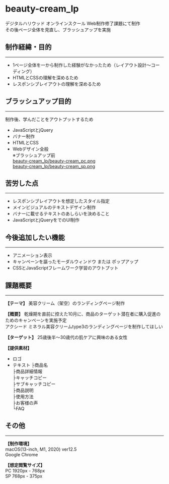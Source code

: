 # beauty-cream_lp
デジタルハリウッド オンラインスクール Web制作修了課題にて制作  
その後ページ全体を見直し、ブラッシュアップを実施

## 制作経緯・目的
---
- 1ページ全体を一から制作した経験がなかったため（レイアウト設計〜コーディング）
- HTMLとCSSの理解を深めるため
- レスポンシブレイアウトの理解を深めるため

## ブラッシュアップ目的
---
制作後、学んだことをアウトプットするため
- JavaScriptとjQuery
- バナー制作
- HTMLとCSS
- Webデザイン全般  
※ブラッシュアップ前  
  [beauty-cream_lp/beauty-cream_pc.png](https://shunssv.github.io/beauty-cream_lp/beauty-cream_pc.png)  
  [beauty-cream_lp/beauty-cream_sp.png](https://shunssv.github.io/beauty-cream_lp/beauty-cream_sp.png)

## 苦労した点
---
- レスポンシブレイアウトを想定したスタイル指定
- メインビジュアルのテキストデザイン制作
- バナーに載せるテキストのあしらいを決めること
- JavaScriptとjQueryをでのUI制作

## 今後追加したい機能
---
- アニメーション表示
- キャンペーンを謳ったモーダルウィンドウ または ポップアップ
- CSSとJavaScriptフレームワーク学習のアウトプット

## 課題概要
---
**【テーマ】**
美容クリーム（架空）のランディングページ制作

**【概要】**
乾燥期を直前に控えた10月に、商品のターゲット潜在者に購入促進のためのキャンペーンを実施予定  
アクシード ミネラル美容クリームtype3のランディングページを制作してほしい

**【ターゲット】**
25歳後半〜30歳代の肌ケアに興味のある女性

**【提供素材】**
- ロゴ
- テキスト
  ├商品名  
  ├商品詳細情報  
  ├キャッチコピー  
  ├サブキャッチコピー  
  ├商品説明  
  ├使用方法  
  ├お客様の声  
  └FAQ

## その他
---
**【制作環境】**  
macOS(13-inch, M1, 2020) ver12.5  
Google Chrome

**【想定閲覧サイズ】**  
PC 1920px - 768px  
SP 768px - 375px